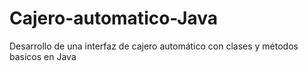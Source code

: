 # Cajero-automatico-Java
Desarrollo de una interfaz de cajero automático con clases y métodos basícos en Java
